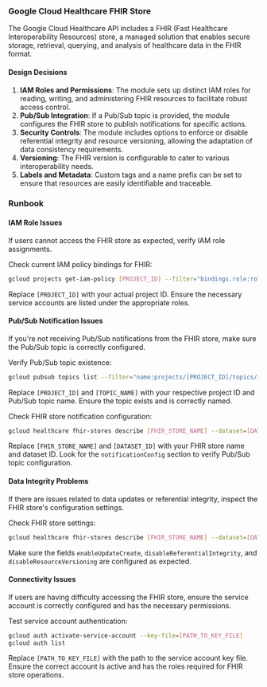 ### Google Cloud Healthcare FHIR Store

The Google Cloud Healthcare API includes a FHIR (Fast Healthcare Interoperability Resources) store, a managed solution that enables secure storage, retrieval, querying, and analysis of healthcare data in the FHIR format.

#### Design Decisions

1. **IAM Roles and Permissions**: The module sets up distinct IAM roles for reading, writing, and administering FHIR resources to facilitate robust access control.
2. **Pub/Sub Integration**: If a Pub/Sub topic is provided, the module configures the FHIR store to publish notifications for specific actions.
3. **Security Controls**: The module includes options to enforce or disable referential integrity and resource versioning, allowing the adaptation of data consistency requirements.
4. **Versioning**: The FHIR version is configurable to cater to various interoperability needs.
5. **Labels and Metadata**: Custom tags and a name prefix can be set to ensure that resources are easily identifiable and traceable.

### Runbook

#### IAM Role Issues

If users cannot access the FHIR store as expected, verify IAM role assignments.

Check current IAM policy bindings for FHIR:

```sh
gcloud projects get-iam-policy [PROJECT_ID] --filter="bindings.role:roles/healthcare.fhirResourceViewer"
```

Replace `[PROJECT_ID]` with your actual project ID. Ensure the necessary service accounts are listed under the appropriate roles.

#### Pub/Sub Notification Issues

If you're not receiving Pub/Sub notifications from the FHIR store, make sure the Pub/Sub topic is correctly configured.

Verify Pub/Sub topic existence:

```sh
gcloud pubsub topics list --filter="name:projects/[PROJECT_ID]/topics/[TOPIC_NAME]"
```

Replace `[PROJECT_ID]` and `[TOPIC_NAME]` with your respective project ID and Pub/Sub topic name. Ensure the topic exists and is correctly named.

Check FHIR store notification configuration:

```sh
gcloud healthcare fhir-stores describe [FHIR_STORE_NAME] --dataset=[DATASET_ID]
```

Replace `[FHIR_STORE_NAME]` and `[DATASET_ID]` with your FHIR store name and dataset ID. Look for the `notificationConfig` section to verify Pub/Sub topic configuration.

#### Data Integrity Problems

If there are issues related to data updates or referential integrity, inspect the FHIR store's configuration settings.

Check FHIR store settings:

```sh
gcloud healthcare fhir-stores describe [FHIR_STORE_NAME] --dataset=[DATASET_ID]
```

Make sure the fields `enableUpdateCreate`, `disableReferentialIntegrity`, and `disableResourceVersioning` are configured as expected.

#### Connectivity Issues

If users are having difficulty accessing the FHIR store, ensure the service account is correctly configured and has the necessary permissions.

Test service account authentication:

```sh
gcloud auth activate-service-account --key-file=[PATH_TO_KEY_FILE]
gcloud auth list
```

Replace `[PATH_TO_KEY_FILE]` with the path to the service account key file. Ensure the correct account is active and has the roles required for FHIR store operations.

